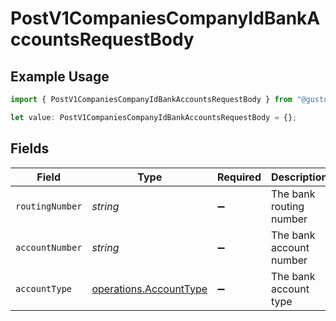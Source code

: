 # PostV1CompaniesCompanyIdBankAccountsRequestBody

## Example Usage

```typescript
import { PostV1CompaniesCompanyIdBankAccountsRequestBody } from "@gusto/embedded-api/models/operations/postv1companiescompanyidbankaccounts.js";

let value: PostV1CompaniesCompanyIdBankAccountsRequestBody = {};
```

## Fields

| Field                                                            | Type                                                             | Required                                                         | Description                                                      |
| ---------------------------------------------------------------- | ---------------------------------------------------------------- | ---------------------------------------------------------------- | ---------------------------------------------------------------- |
| `routingNumber`                                                  | *string*                                                         | :heavy_minus_sign:                                               | The bank routing number                                          |
| `accountNumber`                                                  | *string*                                                         | :heavy_minus_sign:                                               | The bank account number                                          |
| `accountType`                                                    | [operations.AccountType](../../models/operations/accounttype.md) | :heavy_minus_sign:                                               | The bank account type                                            |